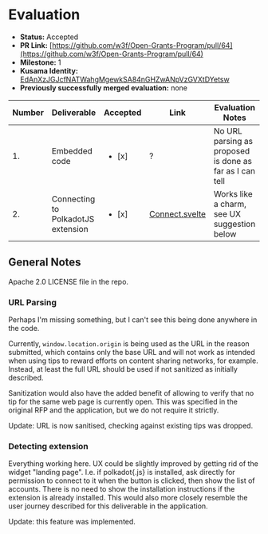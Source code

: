 # Evaluation


* **Status:** Accepted
* **PR Link:** [https://github.com/w3f/Open-Grants-Program/pull/64](https://github.com/w3f/Open-Grants-Program/pull/64)
* **Milestone:** 1
* **Kusama Identity:** [EdAnXzJGJcfNATWahgMgewkSA84nGHZwANpVzGVXtDYetsw](https://polkascan.io/kusama/account/EdAnXzJGJcfNATWahgMgewkSA84nGHZwANpVzGVXtDYetsw)
* **Previously successfully merged evaluation:** none

| Number | Deliverable | Accepted | Link | Evaluation Notes |
| ------------- | ------------- | ------------- | ------------- |------------- |
| 1. | Embedded code | <ul><li>[x] </li></ul> |?| No URL parsing as proposed is done as far as I can tell |
| 2. | Connecting to PolkadotJS extension | <ul><li>[x] </li></ul> |[Connect.svelte](https://github.com/Shard-Labs/kusama-tips-widget/blob/e2e1629ba77449c4141d5a7c1374cbd3874ba623/src/components/modals/Connect.svelte)| Works like a charm, see UX suggestion below |

## General Notes

Apache 2.0 LICENSE file in the repo.

### URL Parsing

Perhaps I'm missing something, but I can't see this being done anywhere in the code.

Currently, `window.location.origin` is being used as the URL in the reason submitted, which contains only the base URL and will not work as intended when using tips to reward efforts on content sharing networks, for example. Instead, at least the full URL should be used if not sanitized as initially described.

Sanitization would also have the added benefit of allowing to verify that no tip for the same web page is currently open. This was specified in the original RFP and the application, but we do not require it strictly.

Update: URL is now sanitised, checking against existing tips was dropped.

### Detecting extension

Everything working here. UX could be slightly improved by getting rid of the widget "landing page". I.e. if polkadot{.js} is installed, ask directly for permission to connect to it when the button is clicked, then show the list of accounts. There is no need to show the installation instructions if the extension is already installed. This would also more closely resemble the user journey described for this deliverable in the application.

Update: this feature was implemented.
